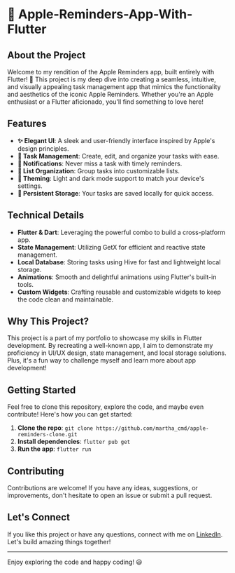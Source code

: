 # 📝 Apple-Reminders-App-With-Flutter

## About the Project
Welcome to my rendition of the Apple Reminders app, built entirely with Flutter! 🚀 This project is my deep dive into creating a seamless, intuitive, and visually appealing task management app that mimics the functionality and aesthetics of the iconic Apple Reminders. Whether you're an Apple enthusiast or a Flutter aficionado, you'll find something to love here!

## Features
- **✨ Elegant UI**: A sleek and user-friendly interface inspired by Apple's design principles.
- **📅 Task Management**: Create, edit, and organize your tasks with ease.
- **🔔 Notifications**: Never miss a task with timely reminders.
- **📂 List Organization**: Group tasks into customizable lists.
- **🎨 Theming**: Light and dark mode support to match your device's settings.
- **💾 Persistent Storage**: Your tasks are saved locally for quick access.

## Technical Details
- **Flutter & Dart**: Leveraging the powerful combo to build a cross-platform app.
- **State Management**: Utilizing GetX for efficient and reactive state management.
- **Local Database**: Storing tasks using Hive for fast and lightweight local storage.
- **Animations**: Smooth and delightful animations using Flutter's built-in tools.
- **Custom Widgets**: Crafting reusable and customizable widgets to keep the code clean and maintainable.

## Why This Project?
This project is a part of my portfolio to showcase my skills in Flutter development. By recreating a well-known app, I aim to demonstrate my proficiency in UI/UX design, state management, and local storage solutions. Plus, it's a fun way to challenge myself and learn more about app development!

## Getting Started
Feel free to clone this repository, explore the code, and maybe even contribute! Here's how you can get started:
1. **Clone the repo**: `git clone https://github.com/martha_cmd/apple-reminders-clone.git`
2. **Install dependencies**: `flutter pub get`
3. **Run the app**: `flutter run`

## Contributing
Contributions are welcome! If you have any ideas, suggestions, or improvements, don't hesitate to open an issue or submit a pull request.

## Let's Connect
If you like this project or have any questions, connect with me on [LinkedIn](www.linkedin.com/in/marthaln). Let's build amazing things together!

---

Enjoy exploring the code and happy coding! 😃

